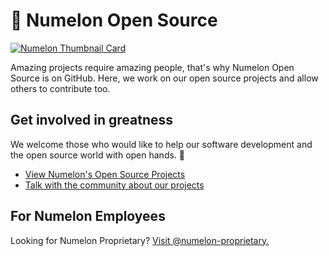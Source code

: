 # 🍉 Numelon Open Source
[![Numelon Thumbnail Card](https://wcdn.numelon.com/branding/thumb-card.png)](https://numelon.com)

Amazing projects require amazing people, that's why Numelon Open Source is on GitHub. Here, we work on our open source projects and allow others to contribute too.

## Get involved in greatness
We welcome those who would like to help our software development and the open source world with open hands. 🤗
- [View Numelon's Open Source Projects](https://github.com/orgs/numelon-oss/repositories)
- [Talk with the community about our projects](https://discord.gg/)

## For Numelon Employees
Looking for Numelon Proprietary? [Visit @numelon-proprietary.](https://github.com/numelon-proprietary)
